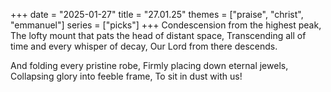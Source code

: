 +++
date = "2025-01-27"
title = "27.01.25"
themes = ["praise", "christ", "emmanuel"]
series = ["picks"]
+++
Condescension from the highest peak,
The lofty mount that pats the head of distant space,
Transcending all of time and every whisper of decay,
Our Lord from there descends.

And folding every pristine robe,
Firmly placing down eternal jewels,
Collapsing glory into feeble frame,
To sit in dust with us!
